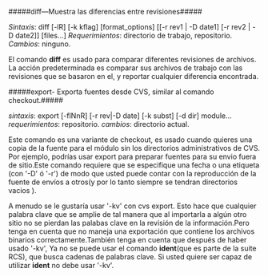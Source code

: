 #####diff—Muestra las diferencias entre revisiones#####

*Sintaxis*: diff [-lR] [-k kflag] [format_options] [[-r rev1 | -D date1] [-r rev2 | -D date2]] [files…]
*Requerimientos*: directorio de trabajo, repositorio.
*Cambios*: ninguno.

El comando **diff** es usado para comparar diferentes revisiones de archivos. La acción predeterminada es comparar sus archivos de trabajo con las revisiones que se basaron en el, y reportar cualquier diferencia encontrada.

#####export- Exporta fuentes desde CVS, similar al comando checkout.#####

*sintaxis*: export [-flNnR] [-r rev|-D date] [-k subst] [-d dir] module…
*requerimientos*: repositorio.
*cambios*: directorio actual.

Este comando es una variante de checkout, es usado cuando quieres una copia de la fuente para el módulo sin los directorios administrativos de CVS. Por ejemplo, podrías usar export para preparar fuentes para su envio fuera de sitio.Este comando requiere que se especifique una fecha o una etiqueta (con '-D' ó '-r') de modo que usted puede contar con la reproducción de la fuente de envíos a otros(y por lo tanto siempre se tendran directorios vacios ).

A menudo se le gustaría usar '-kv' con cvs export. Esto hace que cualquier palabra clave que se amplie de tal manera que al importarla a algún otro sitio no se pierdan las palabas clave en la revisión de la información.Pero tenga en cuenta que no maneja una exportación que contiene los archivos binarios correctamente.También tenga en cuenta que después de haber usado '-kv', Ya no se puede usar el comando **ident**(que es parte de la suite RCS), que busca cadenas de palabras clave. Si usted quiere ser capaz de utilizar **ident** no debe usar '-kv'.




















